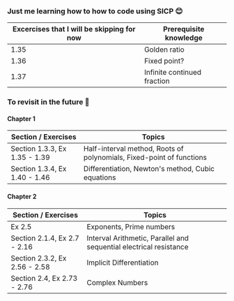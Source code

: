 ### Just me learning how to how to code using SICP 😊
| Excercises that I will be skipping for now | Prerequisite knowledge |
| ---- | ---- |
| 1.35 | Golden ratio |
| 1.36 | Fixed point? |
| 1.37 | Infinite continued fraction |

### To revisit in the future 🚀

#### Chapter 1

| Section / Exercises | Topics |
| ------------------- | ------ |
| Section 1.3.3, Ex 1.35 - 1.39 | Half-interval method, Roots of polynomials, Fixed-point of functions |
| Section 1.3.4, Ex 1.40 - 1.46 | Differentiation, Newton's method, Cubic equations |

#### Chapter 2

| Section / Exercises | Topics |
| ------------------- | ------ |
| Ex 2.5 | Exponents, Prime numbers |
| Section 2.1.4, Ex 2.7 - 2.16 | Interval Arithmetic, Parallel and sequential electrical resistance |
| Section 2.3.2, Ex 2.56 - 2.58 | Implicit Differentiation |
| Section 2.4, Ex 2.73 - 2.76 | Complex Numbers |
